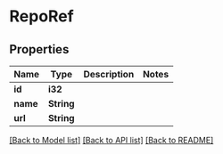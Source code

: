 # RepoRef

## Properties

Name | Type | Description | Notes
------------ | ------------- | ------------- | -------------
**id** | **i32** |  | 
**name** | **String** |  | 
**url** | **String** |  | 

[[Back to Model list]](../README.md#documentation-for-models) [[Back to API list]](../README.md#documentation-for-api-endpoints) [[Back to README]](../README.md)


